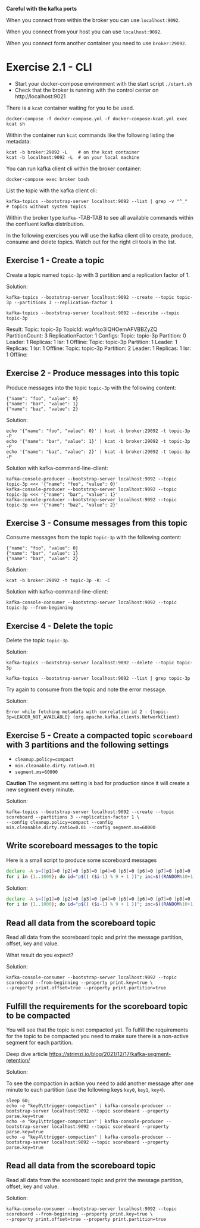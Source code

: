 
**Careful with the kafka ports**

When you connect from within the broker you can use `localhost:9092`.

When you connect from your host you can use `localhost:9092`.

When you connect form another container you need to use `broker:29092`.


# Exercise 2.1 - CLI

* Start your docker-compose environment with the start script `./start.sh`
* Check that the broker is running with the control center on http://localhost:9021

There is a `kcat` container waiting for you to be used.

    docker-compose -f docker-compose.yml -f docker-compose-kcat.yml exec kcat sh

Within the container run `kcat` commands like the following listing the metadata:

    kcat -b broker:29092 -L    # on the kcat container
    kcat -b localhost:9092 -L  # on your local machine

You can run kafka client cli within the broker container:

    docker-compose exec broker bash

List the topic with the kafka client cli:

    kafka-topics --bootstrap-server localhost:9092 --list | grep -v "^_"  # topics without system topics

Within the broker type `kafka-`-TAB-TAB to see all available commands within the confluent kafka distribution.

In the following exercises you will use the kafka client cli to create, produce, consume and delete topics.
Watch out for the right cli tools in the list.

## Exercise 1 - Create a topic

Create a topic named `topic-3p` with 3 partition and a replication factor of 1.

Solution:

    kafka-topics --bootstrap-server localhost:9092 --create --topic topic-3p --partitions 3 --replication-factor 1

    kafka-topics --bootstrap-server localhost:9092 --describe --topic topic-3p

Result:
    Topic: topic-3p TopicId: wqAfso3iQHOemAFVBBZyZQ PartitionCount: 3       ReplicationFactor: 1    Configs:
    Topic: topic-3p Partition: 0    Leader: 1       Replicas: 1     Isr: 1  Offline:
    Topic: topic-3p Partition: 1    Leader: 1       Replicas: 1     Isr: 1  Offline:
    Topic: topic-3p Partition: 2    Leader: 1       Replicas: 1     Isr: 1  Offline:


## Exercise 2 - Produce messages into this topic

Produce messages into the topic `topic-3p` with the following content:

    {"name": "foo", "value": 0}
    {"name": "bar", "value": 1}
    {"name": "baz", "value": 2}


Solution:

    echo '{"name": "foo", "value": 0}' | kcat -b broker:29092 -t topic-3p -P
    echo '{"name": "bar", "value": 1}' | kcat -b broker:29092 -t topic-3p -P
    echo '{"name": "baz", "value": 2}' | kcat -b broker:29092 -t topic-3p -P

Solution with kafka-command-line-client:

    kafka-console-producer --bootstrap-server localhost:9092 --topic topic-3p <<< '{"name": "foo", "value": 0}'
    kafka-console-producer --bootstrap-server localhost:9092 --topic topic-3p <<< '{"name": "bar", "value": 1}'
    kafka-console-producer --bootstrap-server localhost:9092 --topic topic-3p <<< '{"name": "baz", "value": 2}'

## Exercise 3 - Consume messages from this topic

Consume messages from the topic `topic-3p` with the following content:

    {"name": "foo", "value": 0}
    {"name": "bar", "value": 1}
    {"name": "baz", "value": 2}


Solution:

    kcat -b broker:29092 -t topic-3p -K: -C

Solution with kafka-command-line-client:

    kafka-console-consumer --bootstrap-server localhost:9092 --topic topic-3p --from-beginning

## Exercise 4 - Delete the topic

Delete the topic `topic-3p`.

Solution:

    kafka-topics --bootstrap-server localhost:9092 --delete --topic topic-3p

    kafka-topics --bootstrap-server localhost:9092 --list | grep topic-3p


Try again to consume from the topic and note the error message.

Solution:

    Error while fetching metadata with correlation id 2 : {topic-3p=LEADER_NOT_AVAILABLE} (org.apache.kafka.clients.NetworkClient)



## Exercise 5 - Create a compacted topic `scoreboard` with 3 partitions and the following settings

* `cleanup.policy=compact`
* `min.cleanable.dirty.ratio=0.01`
* `segment.ms=60000`

**Caution** The segment.ms setting is bad for production since it will create a new segment every minute.

Solution:

    kafka-topics --bootstrap-server localhost:9092 --create --topic scoreboard --partitions 3 --replication-factor 1 \
    --config cleanup.policy=compact --config min.cleanable.dirty.ratio=0.01 --config segment.ms=60000 



## Write scoreboard messages to the topic

Here is a small script to produce some scoreboard messages

```bash
declare -A s=([p1]=0 [p2]=0 [p3]=0 [p4]=0 [p5]=0 [p6]=0 [p7]=0 [p8]=0 [p9]=0);
for i in {1..1000}; do id="p$(( ($i-1) % 9 + 1 ))"; inc=$((RANDOM%10+1)); s[$id]=$((s[$id]+inc)); echo -e "$id\t{\"player_id\":\"$id\",\"score\":${s[$id]}}"; done
```


Solution:

```bash
declare -A s=([p1]=0 [p2]=0 [p3]=0 [p4]=0 [p5]=0 [p6]=0 [p7]=0 [p8]=0 [p9]=0);
for i in {1..1000}; do id="p$(( ($i-1) % 9 + 1 ))"; inc=$((RANDOM%10+1)); s[$id]=$((s[$id]+inc)); echo -e "$id\t{\"player_id\":\"$id\",\"score\":${s[$id]}}"; done | kafka-console-producer --bootstrap-server localhost:9092 --topic scoreboard  --property parse.key=true
```

## Read all data from the scoreboard topic

Read all data from the scoreboard topic and print the message partition, offset, key and value.

What result do you expect?

Solution:

    kafka-console-consumer --bootstrap-server localhost:9092 --topic scoreboard --from-beginning --property print.key=true \
    --property print.offset=true --property print.partition=true

## Fulfill the requirements for the scoreboard topic to be compacted

You will see that the topic is not compacted yet. To fulfill the requirements for the topic to be compacted you need to make sure there is a non-active segment for each partition.

Deep dive article https://strimzi.io/blog/2021/12/17/kafka-segment-retention/

Solution:

To see the compaction in action you need to add another message after one minute to each partition (use the following keys `key0`, `key1`, `key4`).

    sleep 60; 
    echo -e "key0\ttrigger-compaction" | kafka-console-producer --bootstrap-server localhost:9092 --topic scoreboard --property parse.key=true
    echo -e "key1\ttrigger-compaction" | kafka-console-producer --bootstrap-server localhost:9092 --topic scoreboard --property parse.key=true
    echo -e "key4\ttrigger-compaction" | kafka-console-producer --bootstrap-server localhost:9092 --topic scoreboard --property parse.key=true

## Read all data from the scoreboard topic

Read all data from the scoreboard topic and print the message partition, offset, key and value.

Solution:

    kafka-console-consumer --bootstrap-server localhost:9092 --topic scoreboard --from-beginning --property print.key=true \
    --property print.offset=true --property print.partition=true

